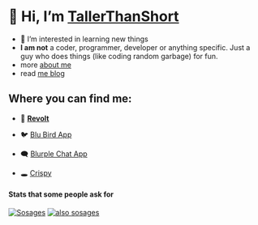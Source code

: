 # 👋 Hi, I’m [TallerThanShort](https://github.com/TallerThanShort)
- 👀 I’m interested in learning new things
- **I am not** a coder, programmer, developer or anything specific. Just a guy who does things (like coding random garbage) for fun.
- more [about me](https://TallerThanShort.is-a.dev)
- read [me blog](https://tallerthanshort.is-a.dev/blog)

## Where you can find me:
- 💬 [**Revolt**](https://app.revolt.chat/invite/E1GKAxh8)

- 🐦 [Blu Bird App](https://twitter.com/TallrThanShort)
- 🗨 [Blurple Chat App](https://discord.com/invite/Hf3ECU7DRv)
- 🕳 [Crispy](https://crispy-chat.onrender.com/invite/creak)

#### Stats that some people ask for

[![Sosages](https://github-readme-stats.vercel.app/api/?username=TallerThanShort&theme=dracula&count_private=true)](https://github.com/TallerThanShort)
[![also sosages](https://github-readme-stats.vercel.app/api/top-langs/?username=TallerThanShort&theme=dracula&count_private=true)](https://github.com/TallerThanShort?tab=repositories)
